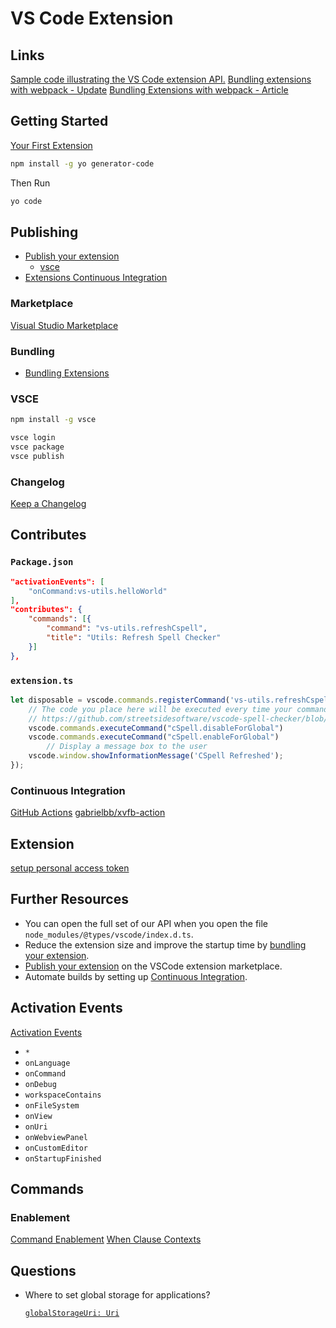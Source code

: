 # VS Code Extension

## Links

[Sample code illustrating the VS Code extension API.](https://github.com/Microsoft/vscode-extension-samples)
[Bundling extensions with webpack - Update](https://code.visualstudio.com/updates/v1_32#_bundling-extensions-with-webpack)
[Bundling Extensions with webpack - Article](https://code.visualstudio.com/api/working-with-extensions/bundling-extension)

## Getting Started

[Your First Extension](https://code.visualstudio.com/api/get-started/your-first-extension)

```bash
npm install -g yo generator-code
```

Then Run

```bash
yo code
```


## Publishing

* [Publish your extension](https://code.visualstudio.com/api/working-with-extensions/publishing-extension)
  * [vsce](https://code.visualstudio.com/api/working-with-extensions/publishing-extension#vsce)
* [Extensions Continuous Integration](https://code.visualstudio.com/api/working-with-extensions/continuous-integration)

### Marketplace

[Visual Studio Marketplace](https://marketplace.visualstudio.com/publishers/KyleMit)

### Bundling

* [Bundling Extensions](https://code.visualstudio.com/api/working-with-extensions/bundling-extension)


### VSCE

```bash
npm install -g vsce
```

```bash
vsce login
vsce package
vsce publish
```

### Changelog

[Keep a Changelog](http://keepachangelog.com/)

## Contributes

### `Package.json`

```json
"activationEvents": [
    "onCommand:vs-utils.helloWorld"
],
"contributes": {
    "commands": [{
        "command": "vs-utils.refreshCspell",
        "title": "Utils: Refresh Spell Checker"
    }]
},
```

### `extension.ts`

```js
let disposable = vscode.commands.registerCommand('vs-utils.refreshCspell', function() {
    // The code you place here will be executed every time your command is executed
    // https://github.com/streetsidesoftware/vscode-spell-checker/blob/v1.9.0/packages/client/package.json#L92
    vscode.commands.executeCommand("cSpell.disableForGlobal")
    vscode.commands.executeCommand("cSpell.enableForGlobal")
        // Display a message box to the user
    vscode.window.showInformationMessage('CSpell Refreshed');
});
```


### Continuous Integration

[GitHub Actions](https://code.visualstudio.com/api/working-with-extensions/continuous-integration#github-actions)
[gabrielbb/xvfb-action](https://github.com/marketplace/actions/gabrielbb-xvfb-action)


## Extension

[setup personal access token](https://github.com/KnisterPeter/vscode-github#setup-personal-access-token)


## Further Resources

* You can open the full set of our API when you open the file `node_modules/@types/vscode/index.d.ts`.
* Reduce the extension size and improve the startup time by [bundling your extension](https://code.visualstudio.com/api/working-with-extensions/bundling-extension).
* [Publish your extension](https://code.visualstudio.com/api/working-with-extensions/publishing-extension) on the VSCode extension marketplace.
* Automate builds by setting up [Continuous Integration](https://code.visualstudio.com/api/working-with-extensions/continuous-integration).

## Activation Events

[Activation Events](https://code.visualstudio.com/api/references/activation-events)

* `*`
* `onLanguage`
* `onCommand`
* `onDebug`
* `workspaceContains`
* `onFileSystem`
* `onView`
* `onUri`
* `onWebviewPanel`
* `onCustomEditor`
* `onStartupFinished`

## Commands

### Enablement

[Command Enablement](https://code.visualstudio.com/api/extension-guides/command#enablement-of-commands)
[When Clause Contexts](https://code.visualstudio.com/docs/getstarted/keybindings#_when-clause-contexts)


## Questions

* Where to set global storage for applications?

  [`globalStorageUri: Uri`](https://code.visualstudio.com/api/references/vscode-api#ExtensionContext.globalStorageUri)


